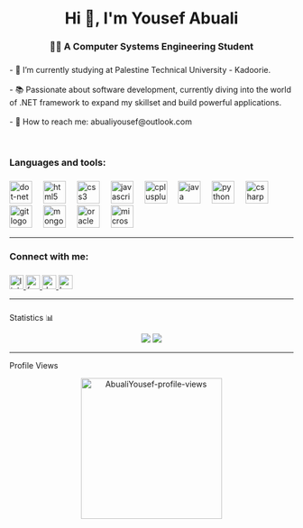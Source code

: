 
###

<h1 align="center">Hi 👋, I'm Yousef Abuali</h1>

###

<h3 align="center">👩‍💻  A Computer Systems Engineering Student</h3>

###

<p align="left">- 🔭 I’m currently studying at Palestine Technical University - Kadoorie.<br><br>- 📚 Passionate about software development, currently diving into the world of .NET framework to expand my skillset and build powerful applications.<br><br>- 📨 How to reach me:  abualiyousef@outlook.com</p>
<br>

<h3 align="left">Languages and tools:</h3>

###

<div align="left">
  <img src="https://cdn.jsdelivr.net/gh/devicons/devicon/icons/dot-net/dot-net-plain-wordmark.svg" height="40" alt="dot-net logo"  />
  <img width="12" />
  <img src="https://cdn.jsdelivr.net/gh/devicons/devicon/icons/html5/html5-original.svg" height="40" alt="html5 logo"  />
  <img width="12" />
  <img src="https://cdn.jsdelivr.net/gh/devicons/devicon/icons/css3/css3-original.svg" height="40" alt="css3 logo"  />
  <img width="12" />
  <img src="https://cdn.jsdelivr.net/gh/devicons/devicon/icons/javascript/javascript-original.svg" height="40" alt="javascript logo"  />
  <img width="12" />
  <img src="https://cdn.jsdelivr.net/gh/devicons/devicon/icons/cplusplus/cplusplus-original.svg" height="40" alt="cplusplus logo"  />
  <img width="12" />
  <img src="https://cdn.jsdelivr.net/gh/devicons/devicon/icons/java/java-original.svg" height="40" alt="java logo"  />
  <img width="12" />
  <img src="https://cdn.jsdelivr.net/gh/devicons/devicon/icons/python/python-original.svg" height="40" alt="python logo"  />
  <img width="12" />
  <img src="https://cdn.jsdelivr.net/gh/devicons/devicon/icons/csharp/csharp-original.svg" height="40" alt="csharp logo"  />
  <img width="12" />
  <img src="https://cdn.jsdelivr.net/gh/devicons/devicon/icons/git/git-original.svg" height="40" alt="git logo"  />
  <img width="12" />
  <img src="https://cdn.jsdelivr.net/gh/devicons/devicon/icons/mongodb/mongodb-original.svg" height="40" alt="mongodb logo"  />
  <img width="12" />
  <img src="https://cdn.jsdelivr.net/gh/devicons/devicon/icons/oracle/oracle-original.svg" height="40" alt="oracle logo"  />
  <img width="12" />
  <img src="https://cdn.jsdelivr.net/gh/devicons/devicon/icons/microsoftsqlserver/microsoftsqlserver-plain.svg" height="40" alt="microsoftsqlserver logo"  />
</div>
<hr /> 

###

<h3 align="left">Connect with me:</h3>

###


<div align="left">
  <a href="https://www.linkedin.com/in/yousef-abuali/" target="_blank">
    <img src="https://img.shields.io/static/v1?message=LinkedIn&logo=linkedin&label=&color=0077B5&logoColor=white&labelColor=&style=for-the-badge" height="25" alt="linkedin logo"  />
  </a>
  <a href="https://www.facebook.com/Yousef.H.AbuAli" target="_blank">
    <img src="https://img.shields.io/static/v1?message=Facebook&logo=facebook&label=&color=1877F2&logoColor=white&labelColor=&style=for-the-badge" height="25" alt="facebook logo"  />
  </a>
  <a href="https://dev.to/yousefabuali" target="_blank">
    <img src="https://img.shields.io/static/v1?message=dev.to&logo=dev.to&label=&color=0A0A0A&logoColor=white&labelColor=&style=for-the-badge" height="25" alt="devto logo"  />
  </a>
   <a href="https://leetcode.com/YousefAbuali/" target="_blank">
  <img src="https://img.shields.io/static/v1?message=LeetCode&logo=leetcode&label=&color=00A69D&logoColor=white&labelColor=&style=for-the-badge" height="25" alt="LeetCode logo"  />
  </a>

</div>
<hr /> 

###
Statistics 📊
<p align="center">
  <img src="https://github-readme-stats.vercel.app/api?username=AbualiYousef&show_icons=true&theme=cyan" />
  <img src="https://github-readme-streak-stats.herokuapp.com/?user=AbualiYousef&theme=cyan" />
</p>

<hr /> 
Profile Views

<p align="center"> <img width="250px" src="https://komarev.com/ghpvc/?username=AbualiYousef&color=00FFFF&style=flat-square&label=Yousef%27s+profile+views" alt="AbualiYousef-profile-views" /> </p>


